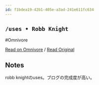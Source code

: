 ```yaml
---
id: f1bdea19-42b1-405e-a3ad-241e611fc634
---
```


## `/uses • Robb Knight`
#Omnivore

[Read on Omnivore](https://omnivore.app/me/uses-robb-knight-190fcdf7eda) / [Read Original](https://rknight.me/uses/)

## Notes

robb knightのuses。ブログの完成度が高い。


